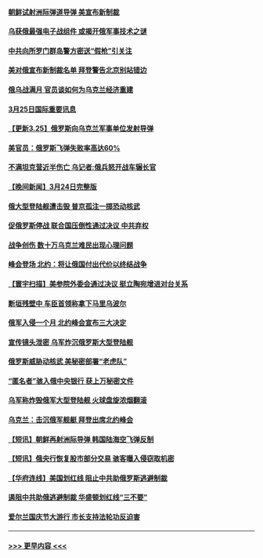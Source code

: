 #### [朝鲜试射洲际弹道导弹 美宣布新制裁](../pages/prog202/a103383378.md?t=03252151) 
#### [乌获俄最强电子战组件 或揭开俄军事技术之谜](../pages/prog202/a103383369.md?t=03252151) 
#### [中共向所罗门群岛警方密送“假枪”引关注](../pages/prog202/a103383356.md?t=03252151) 
#### [美对俄宣布新制裁名单 拜登警告北京别站错边](../pages/prog202/a103383187.md?t=03252151) 
#### [俄乌战满月 官员谈如何为乌克兰经济重建](../pages/prog202/a103383207.md?t=03252151) 
#### [3月25日国际重要讯息](../pages/prog202/a103383202.md?t=03252151) 
#### [【更新3.25】俄罗斯向乌克兰军事单位发射导弹](../pages/prog202/a103383150.md?t=03252151) 
#### [美官员：俄罗斯飞弹失败率高达60%](../pages/prog202/a103383145.md?t=03252151) 
#### [不满坦克营近半伤亡 乌记者:俄兵怒开战车辗长官](../pages/prog202/a103383048.md?t=03252151) 
#### [【晚间新闻】3月24日完整版](../pages/prog202/a103383003.md?t=03252151) 
#### [俄大型登陆舰遭击毁 普京孤注一掷恐动核武](../pages/prog202/a103383061.md?t=03252151) 
#### [促俄罗斯停战 联合国压倒性通过决议 中共弃权](../pages/prog202/a103383053.md?t=03252151) 
#### [战争创伤 数十万乌克兰难民出现心理问题](../pages/prog202/a103382820.md?t=03252151) 
#### [峰会登场 北约：将让俄国付出代价以终结战争](../pages/prog202/a103383084.md?t=03252151) 
#### [【寰宇扫描】美参院外委会通过决议 挺立陶宛增进对台关系](../pages/prog202/a103383075.md?t=03252151) 
#### [断垣残壁中 车臣首领称拿下马里乌波尔](../pages/prog202/a103382978.md?t=03252151) 
#### [俄军入侵一个月 北约峰会宣布三大决定](../pages/prog202/a103382857.md?t=03252151) 
#### [宣传镜头泄密 乌军炸沉俄罗斯大型登陆舰](../pages/prog202/a103382753.md?t=03252151) 
#### [俄罗斯威胁动核武 美秘密部署“老虎队”](../pages/prog202/a103382785.md?t=03252151) 
#### [“匿名者”骇入俄中央银行 获上万秘密文件](../pages/prog202/a103382780.md?t=03252151) 
#### [乌军称炸毁俄军大型登陆舰 火球盘旋浓烟翻滚](../pages/prog202/a103382734.md?t=03252151) 
#### [乌克兰：击沉俄军舰艇 拜登出席北约峰会](../pages/prog202/a103382720.md?t=03252151) 
#### [【短讯】朝鲜再射洲际导弹  韩国陆海空飞弹反制](../pages/prog202/a103382716.md?t=03252151) 
#### [【短讯】俄央行恢复股市部分交易 骇客曝入侵窃取机密](../pages/prog202/a103382722.md?t=03252151) 
#### [【华府连线】美国划红线 阻止中共助俄罗斯逃避制裁](../pages/prog202/a103382718.md?t=03252151) 
#### [遏阻中共助俄逃避制裁 华盛顿划红线“三不要”](../pages/prog202/a103382675.md?t=03252151) 
#### [爱尔兰国庆节大游行 市长支持法轮功反迫害](../pages/prog202/a103382277.md?t=03252151) 

----
#### [ >>> 更早内容 <<< ](../indexes/prog202-earlier.md)

